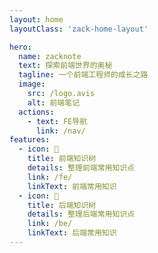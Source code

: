 ```yaml
---
layout: home
layoutClass: 'zack-home-layout'

hero:
  name: zacknote
  text: 探索前端世界的奥秘
  tagline: 一个前端工程师的成长之路
  image:
    src: /logo.avis
    alt: 前端笔记
  actions:
    - text: FE导航
      link: /nav/
features:
  - icon: 🚀
    title: 前端知识树
    details: 整理前端常用知识点
    link: /fe/
    linkText: 前端常用知识
  - icon: 🔨
    title: 后端知识树
    details: 整理后端常用知识点
    link: /be/
    linkText: 后端常用知识
---
```


<style>
.zack-home-layout .image-src {
  border-radius: 10px;
  width: 200px;
}
</style>
